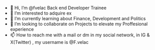 - 👋 Hi, I’m @fvelac Back end Developer Trainee
- 👀 I’m interested to adquire ex
- 🌱 I’m currently learning about Finance, Development and Politics
- 💞️ I’m looking to collaborate on Projects to elevate my Proffesional experience
- 📫 How to reach me with a mail or dm in my social network, in IG & X(Twitter) , my username is @F.velac

<!---
fvelac/fvelac is a ✨ special ✨ repository because its `README.md` (this file) appears on your GitHub profile.
You can click the Preview link to take a look at your changes.
--->
